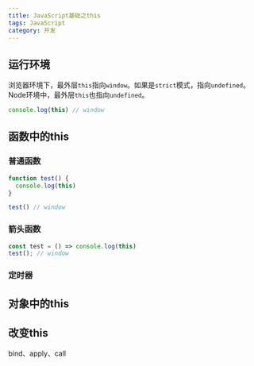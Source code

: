 ```yaml
---
title: JavaScript基础之this
tags: JavaScript
category: 开发
---
```


## 运行环境
浏览器环境下，最外层`this`指向`window`。如果是`strict`模式，指向`undefined`。Node环境中，最外层`this`也指向`undefined`。
```javascript
console.log(this) // window
```

## 函数中的this

### 普通函数
```javascript
function test() {
  console.log(this)
}

test() // window
```

### 箭头函数
```javascript
const test = () => console.log(this)
test(); // window
```

### 定时器


## 对象中的this

## 改变this
bind、apply、call